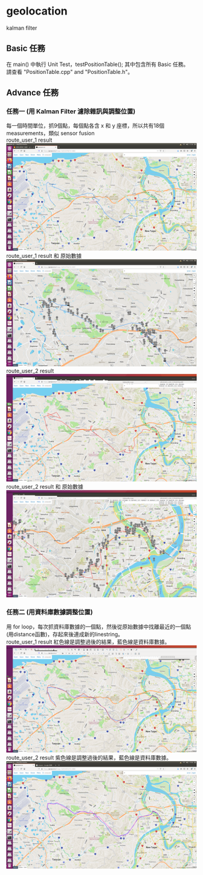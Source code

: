 # geolocation
kalman filter

## Basic 任務
在 main() 中執行 Unit Test，testPositionTable(); 其中包含所有 Basic 任務。  
請查看 "PositionTable.cpp" and "PositionTable.h"。

## Advance 任務

### 任務一 (用 Kalman Filter 濾除雜訊與調整位置)
每一個時間單位，抓9個點，每個點各含 x 和 y 座標，所以共有18個 measurements，類似 sensor fusion  
route_user_1 result
![alt text](https://github.com/pcchu30/static/blob/master/images/geolocation/advanced%20_mission_I/advanced_I_user_1.png?raw=true)
route_user_1 result 和 原始數據
![alt text](https://github.com/pcchu30/static/blob/master/images/geolocation/advanced%20_mission_I/advanced_I_user_1_zoom_in.png?raw=true)
route_user_2 result
![alt text](https://github.com/pcchu30/static/blob/master/images/geolocation/advanced%20_mission_I/advanced_I_user_2.png?raw=true)
route_user_2 result 和 原始數據
![alt text](https://github.com/pcchu30/static/blob/master/images/geolocation/advanced%20_mission_I/advanced_I_user_2_zoom_in.png?raw=true)

### 任務二 (用資料庫數據調整位置)
用 for loop，每次抓資料庫數據的一個點，然後從原始數據中找離最近的一個點(用distance函數)，存起來後連成新的linestring。  
route_user_1 result 紅色線是調整過後的結果，藍色線是資料庫數據。
![alt text](https://github.com/pcchu30/static/blob/master/images/geolocation/advanced_mission_II/advance_II_user_1.png?raw=true)
route_user_2 result 紫色線是調整過後的結果，藍色線是資料庫數據。
![alt text](https://github.com/pcchu30/static/blob/master/images/geolocation/advanced_mission_II/advance_II_user_2.png?raw=true)


